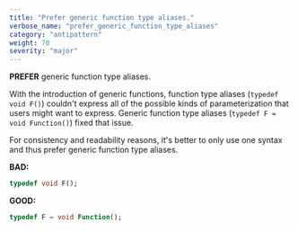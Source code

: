 ```yaml
---
title: "Prefer generic function type aliases."
verbose_name: "prefer_generic_function_type_aliases"
category: "antipattern"
weight: 70
severity: "major"
---
```

**PREFER** generic function type aliases.

With the introduction of generic functions, function type aliases
(`typedef void F()`) couldn't express all of the possible kinds of
parameterization that users might want to express. Generic function type aliases
(`typedef F = void Function()`) fixed that issue.

For consistency and readability reasons, it's better to only use one syntax and
thus prefer generic function type aliases.

**BAD:**
```dart
typedef void F();
```

**GOOD:**
```dart
typedef F = void Function();
```
